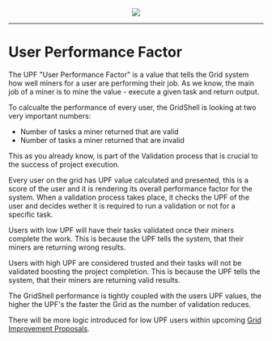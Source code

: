 <p align=center>
  <img src=https://gridshl.files.wordpress.com/2022/06/img_3490.png>
</p>

-------------------

# User Performance Factor
The UPF "User Performance Factor" is a value that tells the Grid system how well miners for a user are performing their job.
As we know, the main job of a miner is to mine the value - execute a given task and return output.

To calcualte the performance of every user, the GridShell is looking at two very important numbers:

- Number of tasks a miner returned that are valid
- Number of tasks a miner returned that are invalid

This as you already know, is part of the Validation process that is crucial to the success of project execution.

Every user on the grid has UPF value calculated and presented, this is a score of the user and it is rendering its overall performance factor for the system.
When a validation process takes place, it checks the UPF of the user and decides wether it is required to run a validation or not for a specific task.

Users with low UPF will have their tasks validated once their miners complete the work.
This is because the UPF tells the system, that their miners are returning wrong results.

Users with high UPF are considered trusted and their tasks will not be validated boosting the project completion.
This is because the UPF tells the system, that their miners are returning valid results.

The GridShell performance is tightly coupled with the users UPF values, the higher the UPF's the faster the Grid as the number of validation reduces.

There will be more logic introduced for low UPF users within upcoming [Grid Improvement Proposals](https://github.com/invpe/gridshell/tree/main/GIP).


